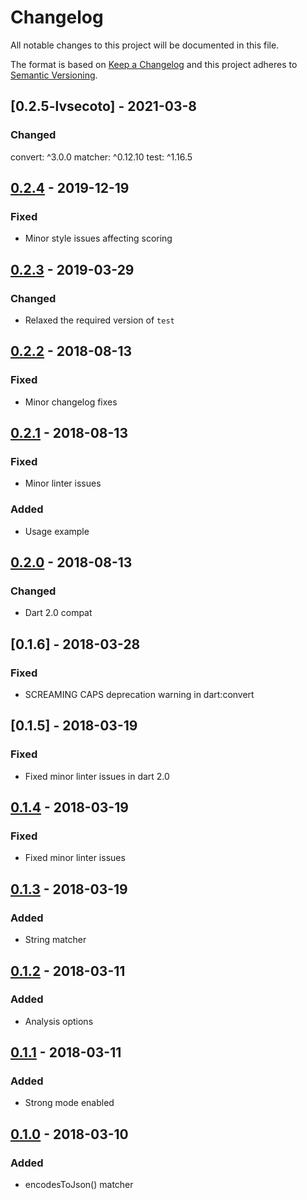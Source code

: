 # Changelog
All notable changes to this project will be documented in this file.

The format is based on [Keep a Changelog](http://keepachangelog.com/en/1.0.0/)
and this project adheres to [Semantic Versioning](http://semver.org/spec/v2.0.0.html).

## [0.2.5-lvsecoto] - 2021-03-8
### Changed
convert: ^3.0.0
matcher: ^0.12.10
test: ^1.16.5

## [0.2.4] - 2019-12-19
### Fixed
- Minor style issues affecting scoring

## [0.2.3] - 2019-03-29
### Changed
- Relaxed the required version of `test`

## [0.2.2] - 2018-08-13
### Fixed
- Minor changelog fixes

## [0.2.1] - 2018-08-13
### Fixed
- Minor linter issues
### Added
- Usage example

## [0.2.0] - 2018-08-13
### Changed
- Dart 2.0 compat

## [0.1.6] - 2018-03-28
### Fixed
- SCREAMING CAPS deprecation warning in dart:convert

## [0.1.5] - 2018-03-19
### Fixed
- Fixed minor linter issues in dart 2.0

## [0.1.4] - 2018-03-19
### Fixed
- Fixed minor linter issues

## [0.1.3] - 2018-03-19
### Added
- String matcher

## [0.1.2] - 2018-03-11
### Added
- Analysis options

## [0.1.1] - 2018-03-11
### Added
- Strong mode enabled

## [0.1.0] - 2018-03-10
### Added
- encodesToJson() matcher

[0.2.4]: https://github.com/f3ath/json-matcher/compare/0.2.3...0.2.4
[0.2.3]: https://github.com/f3ath/json-matcher/compare/0.2.2...0.2.3
[0.2.2]: https://github.com/f3ath/json-matcher/compare/0.2.1...0.2.2
[0.2.1]: https://github.com/f3ath/json-matcher/compare/0.2.0...0.2.1
[0.2.0]: https://github.com/f3ath/json-matcher/compare/0.1.4...0.2.0
[0.1.4]: https://github.com/f3ath/json-matcher/compare/0.1.3...0.1.4
[0.1.3]: https://github.com/f3ath/json-matcher/compare/0.1.2...0.1.3
[0.1.2]: https://github.com/f3ath/json-matcher/compare/0.1.1...0.1.2
[0.1.1]: https://github.com/f3ath/json-matcher/compare/0.1.0...0.1.1
[0.1.0]: https://github.com/f3ath/json-matcher/releases/tag/0.1.0
